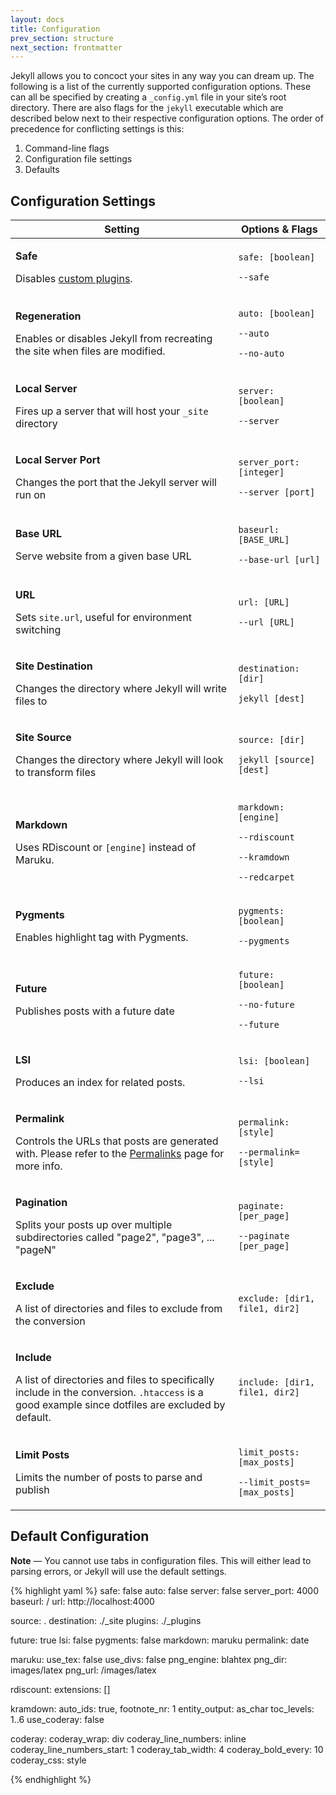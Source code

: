 ```yaml
---
layout: docs
title: Configuration
prev_section: structure
next_section: frontmatter
---
```


Jekyll allows you to concoct your sites in any way you can dream up. The
following is a list of the currently supported configuration options.
These can all be specified by creating a `_config.yml` file in your
site’s root directory. There are also flags for the `jekyll` executable
which are described below next to their respective configuration
options. The order of precedence for conflicting settings is this:

1.  Command-line flags
2.  Configuration file settings
3.  Defaults

## Configuration Settings

<table>
  <thead>
    <tr>
      <th>Setting</th>
      <th>Options &amp; Flags</th>
    </tr>
  </thead>
  <tbody>
    <tr class='setting'>
      <td>
        <p class='name'><strong>Safe</strong></p>
        <p class='description'>Disables <a href="../plugins">custom plugins</a>.</p>
      </td>
      <td class="align-center">
        <p><code class="option">safe: [boolean]</code></p>
        <p><code class="flag">--safe</code></p>
      </td>
    </tr>
    <tr class='setting'>
      <td>
        <p class='name'><strong>Regeneration</strong></p>
        <p class='description'>Enables or disables Jekyll from recreating the site when files are modified.</p>
      </td>
      <td class="align-center">
        <p><code>auto: [boolean]</code></p>
        <p><code>--auto</code></p>
        <p><code>--no-auto</code></p>
      </td>
    </tr>
    <tr class='setting'>
      <td>
        <p class='name'><strong>Local Server</strong></p>
        <p class='description'>Fires up a server that will host your <code>_site</code> directory</p>
      </td>
      <td class="align-center">
        <p><code>server: [boolean]</code></p>
        <p><code>--server</code></p>
      </td>
    </tr>
    <tr class='setting'>
      <td>
        <p class='name'><strong>Local Server Port</strong></p>
        <p class='description'>Changes the port that the Jekyll server will run on</p>
      </td>
      <td class="align-center">
        <p><code>server_port: [integer]</code></p>
        <p><code>--server [port]</code></p>
      </td>
    </tr>
    <tr class='setting'>
      <td>
        <p class='name'><strong>Base URL</strong></p>
        <p class='description'>Serve website from a given base URL</p>
      </td>
      <td class="align-center">
        <p><code>baseurl: [BASE_URL]</code></p>
        <p><code>--base-url [url]</code></p>
      </td>
    </tr>
    <tr class='setting'>
      <td>
        <p class='name'><strong>URL</strong></p>
        <p class='description'>Sets <code>site.url</code>, useful for environment switching</p>
      </td>
      <td class="align-center">
        <p><code>url: [URL]</code></p>
        <p><code>--url [URL]</code></p>
      </td>
    </tr>
    <tr class='setting'>
      <td>
        <p class='name'><strong>Site Destination</strong></p>
        <p class="description">Changes the directory where Jekyll will write files to</p>
      </td>
      <td class='align-center'>
        <p><code>destination: [dir]</code></p>
        <p><code>jekyll [dest]</code></p>
      </td>
    </tr>
    <tr class='setting'>
      <td>
        <p class='name'><strong>Site Source</strong></p>
        <p class="description">Changes the directory where Jekyll will look to transform files</p>
      </td>
      <td class='align-center'>
        <p><code>source: [dir]</code></p>
        <p><code>jekyll [source] [dest]</code></p>
      </td>
    </tr>
    <tr class='setting'>
      <td>
        <p class='name'><strong>Markdown</strong></p>
        <p class="description">Uses RDiscount or <code>[engine]</code> instead of Maruku.</p>
      </td>
      <td class='align-center'>
        <p><code>markdown: [engine]</code></p>
        <p><code>--rdiscount</code></p>
        <p><code>--kramdown</code></p>
        <p><code>--redcarpet</code></p>
      </td>
    </tr>
    <tr class='setting'>
      <td>
        <p class='name'><strong>Pygments</strong></p>
        <p class="description">Enables highlight tag with Pygments.</p>
      </td>
      <td class='align-center'>
        <p><code>pygments: [boolean]</code></p>
        <p><code>--pygments</code></p>
      </td>
    </tr>
    <tr class='setting'>
      <td>
        <p class='name'><strong>Future</strong></p>
        <p class="description">Publishes posts with a future date</p>
      </td>
      <td class='align-center'>
        <p><code>future: [boolean]</code></p>
        <p><code>--no-future</code></p>
        <p><code>--future</code></p>
      </td>
    </tr>
    <tr class='setting'>
      <td>
        <p class='name'><strong>LSI</strong></p>
        <p class="description">Produces an index for related posts.</p>
      </td>
      <td class='align-center'>
        <p><code>lsi: [boolean]</code></p>
        <p><code>--lsi</code></p>
      </td>
    </tr>
    <tr class='setting'>
      <td>
        <p class='name'><strong>Permalink</strong></p>
        <p class="description">Controls the URLs that posts are generated with. Please refer to the <a href="../permalinks">Permalinks</a> page for more info.</p>
      </td>
      <td class='align-center'>
        <p><code>permalink: [style]</code></p>
        <p><code>--permalink=[style]</code></p>
      </td>
    </tr>
    <tr class='setting'>
      <td>
        <p class='name'><strong>Pagination</strong></p>
        <p class="description">Splits your posts up over multiple subdirectories called "page2", "page3", ... "pageN"</p>
      </td>
      <td class='align-center'>
        <p><code>paginate: [per_page]</code></p>
        <p><code>--paginate [per_page]</code></p>
      </td>
    </tr>
    <tr class='setting'>
      <td>
        <p class='name'><strong>Exclude</strong></p>
        <p class="description">A list of directories and files to exclude from the conversion</p>
      </td>
      <td class='align-center'>
        <p><code>exclude: [dir1, file1, dir2]</code></p>
      </td>
    </tr>
    <tr class='setting'>
      <td>
        <p class='name'><strong>Include</strong></p>
        <p class="description">A list of directories and files to specifically include in the conversion. <code>.htaccess</code> is a good example since dotfiles are excluded by default.</p>
      </td>
      <td class='align-center'>
        <p><code>include: [dir1, file1, dir2]</code></p>
      </td>
    </tr>
    <tr class='setting'>
      <td>
        <p class='name'><strong>Limit Posts</strong></p>
        <p class="description">Limits the number of posts to parse and publish</p>
      </td>
      <td class='align-center'>
        <p><code>limit_posts: [max_posts]</code></p>
        <p><code>--limit_posts=[max_posts]</code></p>
      </td>
    </tr>

  </tbody>
</table>

Default Configuration
---------------------

**Note** &mdash; You cannot use tabs in configuration files. This will
either lead to parsing errors, or Jekyll will use the default settings.

{% highlight yaml %}
safe:        false
auto:        false
server:      false
server_port: 4000
baseurl:    /
url: http://localhost:4000

source:      .
destination: ./_site
plugins:     ./_plugins

future:      true
lsi:         false
pygments:    false
markdown:    maruku
permalink:   date

maruku:
  use_tex:    false
  use_divs:   false
  png_engine: blahtex
  png_dir:    images/latex
  png_url:    /images/latex

rdiscount:
  extensions: []

kramdown:
  auto_ids: true,
  footnote_nr: 1
  entity_output: as_char
  toc_levels: 1..6
  use_coderay: false

  coderay:
    coderay_wrap: div
    coderay_line_numbers: inline
    coderay_line_numbers_start: 1
    coderay_tab_width: 4
    coderay_bold_every: 10
    coderay_css: style

{% endhighlight %}
